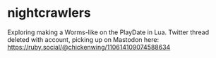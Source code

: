 # nightcrawlers

Exploring making a Worms-like on the PlayDate in Lua.
Twitter thread deleted with account, picking up on Mastodon here: https://ruby.social/@chickenwing/110614109074588634
